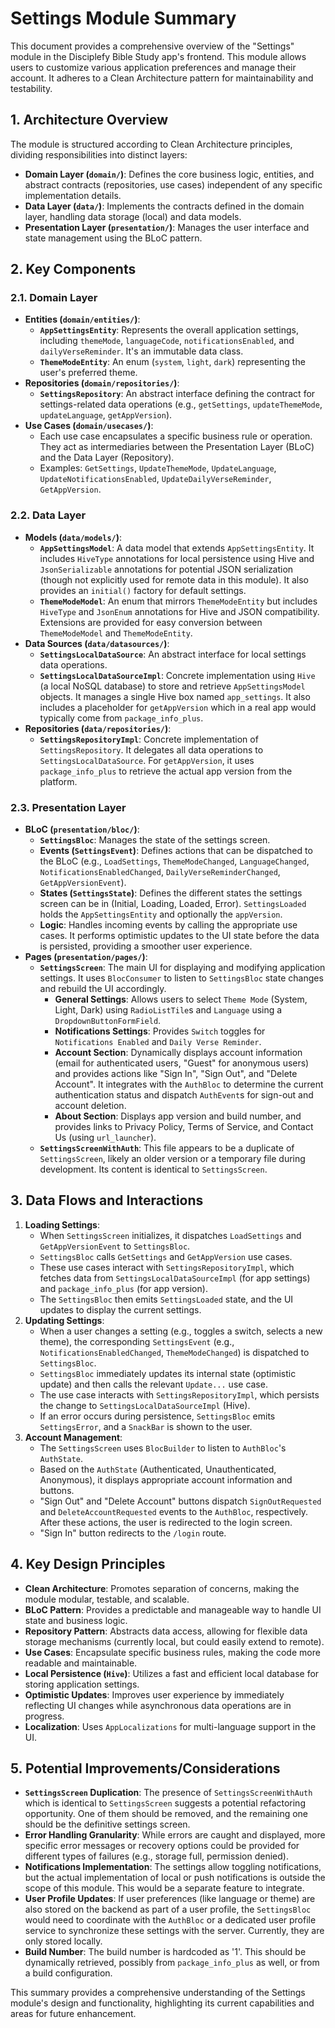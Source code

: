 # Settings Module Summary

This document provides a comprehensive overview of the "Settings" module in the Disciplefy Bible Study app's frontend. This module allows users to customize various application preferences and manage their account. It adheres to a Clean Architecture pattern for maintainability and testability.

## 1. Architecture Overview

The module is structured according to Clean Architecture principles, dividing responsibilities into distinct layers:

-   **Domain Layer (`domain/`)**: Defines the core business logic, entities, and abstract contracts (repositories, use cases) independent of any specific implementation details.
-   **Data Layer (`data/`)**: Implements the contracts defined in the domain layer, handling data storage (local) and data models.
-   **Presentation Layer (`presentation/`)**: Manages the user interface and state management using the BLoC pattern.

## 2. Key Components

### 2.1. Domain Layer

-   **Entities (`domain/entities/`)**:
    -   **`AppSettingsEntity`**: Represents the overall application settings, including `themeMode`, `languageCode`, `notificationsEnabled`, and `dailyVerseReminder`. It's an immutable data class.
    -   **`ThemeModeEntity`**: An enum (`system`, `light`, `dark`) representing the user's preferred theme.
-   **Repositories (`domain/repositories/`)**:
    -   **`SettingsRepository`**: An abstract interface defining the contract for settings-related data operations (e.g., `getSettings`, `updateThemeMode`, `updateLanguage`, `getAppVersion`).
-   **Use Cases (`domain/usecases/`)**:
    -   Each use case encapsulates a specific business rule or operation. They act as intermediaries between the Presentation Layer (BLoC) and the Data Layer (Repository).
    -   Examples: `GetSettings`, `UpdateThemeMode`, `UpdateLanguage`, `UpdateNotificationsEnabled`, `UpdateDailyVerseReminder`, `GetAppVersion`.

### 2.2. Data Layer

-   **Models (`data/models/`)**:
    -   **`AppSettingsModel`**: A data model that extends `AppSettingsEntity`. It includes `HiveType` annotations for local persistence using Hive and `JsonSerializable` annotations for potential JSON serialization (though not explicitly used for remote data in this module). It also provides an `initial()` factory for default settings.
    -   **`ThemeModeModel`**: An enum that mirrors `ThemeModeEntity` but includes `HiveType` and `JsonEnum` annotations for Hive and JSON compatibility. Extensions are provided for easy conversion between `ThemeModeModel` and `ThemeModeEntity`.
-   **Data Sources (`data/datasources/`)**:
    -   **`SettingsLocalDataSource`**: An abstract interface for local settings data operations.
    -   **`SettingsLocalDataSourceImpl`**: Concrete implementation using `Hive` (a local NoSQL database) to store and retrieve `AppSettingsModel` objects. It manages a single Hive box named `app_settings`. It also includes a placeholder for `getAppVersion` which in a real app would typically come from `package_info_plus`.
-   **Repositories (`data/repositories/`)**:
    -   **`SettingsRepositoryImpl`**: Concrete implementation of `SettingsRepository`. It delegates all data operations to `SettingsLocalDataSource`. For `getAppVersion`, it uses `package_info_plus` to retrieve the actual app version from the platform.

### 2.3. Presentation Layer

-   **BLoC (`presentation/bloc/`)**:
    -   **`SettingsBloc`**: Manages the state of the settings screen.
    -   **Events (`SettingsEvent`)**: Defines actions that can be dispatched to the BLoC (e.g., `LoadSettings`, `ThemeModeChanged`, `LanguageChanged`, `NotificationsEnabledChanged`, `DailyVerseReminderChanged`, `GetAppVersionEvent`).
    -   **States (`SettingsState`)**: Defines the different states the settings screen can be in (Initial, Loading, Loaded, Error). `SettingsLoaded` holds the `AppSettingsEntity` and optionally the `appVersion`.
    -   **Logic**: Handles incoming events by calling the appropriate use cases. It performs optimistic updates to the UI state before the data is persisted, providing a smoother user experience.
-   **Pages (`presentation/pages/`)**:
    -   **`SettingsScreen`**: The main UI for displaying and modifying application settings. It uses `BlocConsumer` to listen to `SettingsBloc` state changes and rebuild the UI accordingly.
        -   **General Settings**: Allows users to select `Theme Mode` (System, Light, Dark) using `RadioListTile`s and `Language` using a `DropdownButtonFormField`.
        -   **Notifications Settings**: Provides `Switch` toggles for `Notifications Enabled` and `Daily Verse Reminder`.
        -   **Account Section**: Dynamically displays account information (email for authenticated users, "Guest" for anonymous users) and provides actions like "Sign In", "Sign Out", and "Delete Account". It integrates with the `AuthBloc` to determine the current authentication status and dispatch `AuthEvent`s for sign-out and account deletion.
        -   **About Section**: Displays app version and build number, and provides links to Privacy Policy, Terms of Service, and Contact Us (using `url_launcher`).
    -   **`SettingsScreenWithAuth`**: This file appears to be a duplicate of `SettingsScreen`, likely an older version or a temporary file during development. Its content is identical to `SettingsScreen`.

## 3. Data Flows and Interactions

1.  **Loading Settings**:
    -   When `SettingsScreen` initializes, it dispatches `LoadSettings` and `GetAppVersionEvent` to `SettingsBloc`.
    -   `SettingsBloc` calls `GetSettings` and `GetAppVersion` use cases.
    -   These use cases interact with `SettingsRepositoryImpl`, which fetches data from `SettingsLocalDataSourceImpl` (for app settings) and `package_info_plus` (for app version).
    -   The `SettingsBloc` then emits `SettingsLoaded` state, and the UI updates to display the current settings.
2.  **Updating Settings**:
    -   When a user changes a setting (e.g., toggles a switch, selects a new theme), the corresponding `SettingsEvent` (e.g., `NotificationsEnabledChanged`, `ThemeModeChanged`) is dispatched to `SettingsBloc`.
    -   `SettingsBloc` immediately updates its internal state (optimistic update) and then calls the relevant `Update...` use case.
    -   The use case interacts with `SettingsRepositoryImpl`, which persists the change to `SettingsLocalDataSourceImpl` (Hive).
    -   If an error occurs during persistence, `SettingsBloc` emits `SettingsError`, and a `SnackBar` is shown to the user.
3.  **Account Management**:
    -   The `SettingsScreen` uses `BlocBuilder` to listen to `AuthBloc`'s `AuthState`.
    -   Based on the `AuthState` (Authenticated, Unauthenticated, Anonymous), it displays appropriate account information and buttons.
    -   "Sign Out" and "Delete Account" buttons dispatch `SignOutRequested` and `DeleteAccountRequested` events to the `AuthBloc`, respectively. After these actions, the user is redirected to the login screen.
    -   "Sign In" button redirects to the `/login` route.

## 4. Key Design Principles

-   **Clean Architecture**: Promotes separation of concerns, making the module modular, testable, and scalable.
-   **BLoC Pattern**: Provides a predictable and manageable way to handle UI state and business logic.
-   **Repository Pattern**: Abstracts data access, allowing for flexible data storage mechanisms (currently local, but could easily extend to remote).
-   **Use Cases**: Encapsulate specific business rules, making the code more readable and maintainable.
-   **Local Persistence (`Hive`)**: Utilizes a fast and efficient local database for storing application settings.
-   **Optimistic Updates**: Improves user experience by immediately reflecting UI changes while asynchronous data operations are in progress.
-   **Localization**: Uses `AppLocalizations` for multi-language support in the UI.

## 5. Potential Improvements/Considerations

-   **`SettingsScreen` Duplication**: The presence of `SettingsScreenWithAuth` which is identical to `SettingsScreen` suggests a potential refactoring opportunity. One of them should be removed, and the remaining one should be the definitive settings screen.
-   **Error Handling Granularity**: While errors are caught and displayed, more specific error messages or recovery options could be provided for different types of failures (e.g., storage full, permission denied).
-   **Notifications Implementation**: The settings allow toggling notifications, but the actual implementation of local or push notifications is outside the scope of this module. This would be a separate feature to integrate.
-   **User Profile Updates**: If user preferences (like language or theme) are also stored on the backend as part of a user profile, the `SettingsBloc` would need to coordinate with the `AuthBloc` or a dedicated user profile service to synchronize these settings with the server. Currently, they are only stored locally.
-   **Build Number**: The build number is hardcoded as '1'. This should be dynamically retrieved, possibly from `package_info_plus` as well, or from a build configuration.

This summary provides a comprehensive understanding of the Settings module's design and functionality, highlighting its current capabilities and areas for future enhancement.
